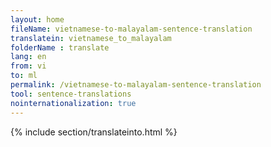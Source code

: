 ```yaml
---
layout: home
fileName: vietnamese-to-malayalam-sentence-translation
translatein: vietnamese_to_malayalam
folderName : translate
lang: en
from: vi
to: ml
permalink: /vietnamese-to-malayalam-sentence-translation
tool: sentence-translations
nointernationalization: true
---
```

{% include section/translateinto.html %}
